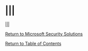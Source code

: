 # |||

[|||]()



[Return to Microsoft Security Solutions](README.md)

[Return to Table of Contents](../README.md)